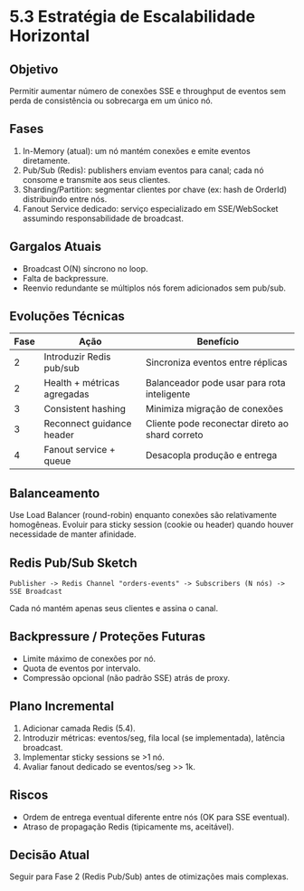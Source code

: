 # 5.3 Estratégia de Escalabilidade Horizontal

## Objetivo
Permitir aumentar número de conexões SSE e throughput de eventos sem perda de consistência ou sobrecarga em um único nó.

## Fases
1. In-Memory (atual): um nó mantém conexões e emite eventos diretamente.
2. Pub/Sub (Redis): publishers enviam eventos para canal; cada nó consome e transmite aos seus clientes.
3. Sharding/Partition: segmentar clientes por chave (ex: hash de OrderId) distribuindo entre nós.
4. Fanout Service dedicado: serviço especializado em SSE/WebSocket assumindo responsabilidade de broadcast.

## Gargalos Atuais
- Broadcast O(N) síncrono no loop.
- Falta de backpressure.
- Reenvio redundante se múltiplos nós forem adicionados sem pub/sub.

## Evoluções Técnicas
| Fase | Ação | Benefício |
|------|------|-----------|
| 2 | Introduzir Redis pub/sub | Sincroniza eventos entre réplicas |
| 2 | Health + métricas agregadas | Balanceador pode usar para rota inteligente |
| 3 | Consistent hashing | Minimiza migração de conexões |
| 3 | Reconnect guidance header | Cliente pode reconectar direto ao shard correto |
| 4 | Fanout service + queue | Desacopla produção e entrega |

## Balanceamento
Use Load Balancer (round-robin) enquanto conexões são relativamente homogêneas. Evoluir para sticky session (cookie ou header) quando houver necessidade de manter afinidade.

## Redis Pub/Sub Sketch
```
Publisher -> Redis Channel "orders-events" -> Subscribers (N nós) -> SSE Broadcast
```
Cada nó mantém apenas seus clientes e assina o canal.

## Backpressure / Proteções Futuras
- Limite máximo de conexões por nó.
- Quota de eventos por intervalo.
- Compressão opcional (não padrão SSE) atrás de proxy.

## Plano Incremental
1. Adicionar camada Redis (5.4).
2. Introduzir métricas: eventos/seg, fila local (se implementada), latência broadcast.
3. Implementar sticky sessions se >1 nó.
4. Avaliar fanout dedicado se eventos/seg >> 1k.

## Riscos
- Ordem de entrega eventual diferente entre nós (OK para SSE eventual).
- Atraso de propagação Redis (tipicamente ms, aceitável).

## Decisão Atual
Seguir para Fase 2 (Redis Pub/Sub) antes de otimizações mais complexas.
